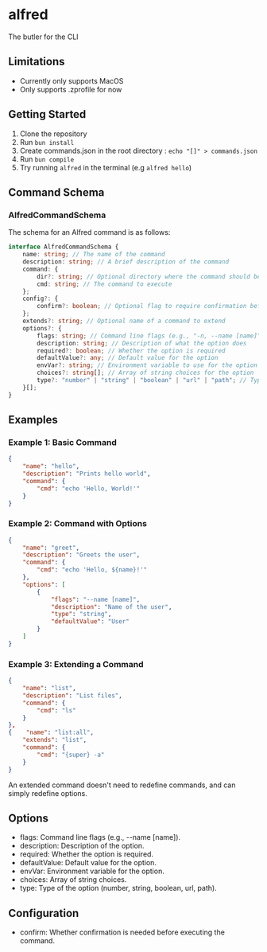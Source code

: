 # alfred
The butler for the CLI


## Limitations
- Currently only supports MacOS
- Only supports .zprofile for now

## Getting Started
1. Clone the repository
2. Run `bun install`
3. Create commands.json in the root directory :
`echo "[]" > commands.json`
4. Run `bun compile`
5. Try running `alfred` in the terminal (e.g `alfred hello`)

## Command Schema

### AlfredCommandSchema
The schema for an Alfred command is as follows:
```typescript
interface AlfredCommandSchema {
    name: string; // The name of the command
    description: string; // A brief description of the command
    command: {
        dir?: string; // Optional directory where the command should be executed
        cmd: string; // The command to execute
    };
    config?: {
        confirm?: boolean; // Optional flag to require confirmation before execution
    };
    extends?: string; // Optional name of a command to extend
    options?: {
        flags: string; // Command line flags (e.g., "-n, --name [name]")
        description: string; // Description of what the option does
        required?: boolean; // Whether the option is required
        defaultValue?: any; // Default value for the option
        envVar?: string; // Environment variable to use for the option
        choices?: string[]; // Array of string choices for the option
        type?: "number" | "string" | "boolean" | "url" | "path"; // Type of the option
    }[];
}
```
## Examples
### Example 1: Basic Command
```json
{
    "name": "hello",
    "description": "Prints hello world",
    "command": {
        "cmd": "echo 'Hello, World!'"
    }
}
```

### Example 2: Command with Options

```json
{
    "name": "greet",
    "description": "Greets the user",
    "command": {
        "cmd": "echo 'Hello, ${name}!'"
    },
    "options": [
        {
            "flags": "--name [name]",
            "description": "Name of the user",
            "type": "string",
            "defaultValue": "User"
        }
    ]
}
```

### Example 3: Extending a Command
```json
{
    "name": "list",
    "description": "List files",
    "command": {
        "cmd": "ls"
    }
},
{    "name": "list:all",
    "extends": "list",
    "command": {
        "cmd": "{super} -a"
    }
}
```
An extended command doesn't need to redefine commands, and can simply redefine options.

## Options
- flags: Command line flags (e.g., --name [name]).
- description: Description of the option.
- required: Whether the option is required.
- defaultValue: Default value for the option.
- envVar: Environment variable for the option.
- choices: Array of string choices.
- type: Type of the option (number, string, boolean, url, path).

## Configuration
- confirm: Whether confirmation is needed before executing the command.

